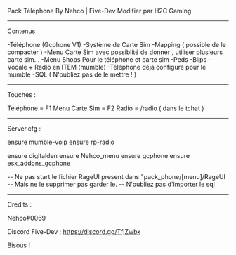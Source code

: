 Pack Téléphone By Nehco | Five-Dev
Modifier par H2C Gaming 

-----------------------------------

Contenus

-Téléphone (Gcphone V1) 
-Système de Carte Sim
-Mapping ( possible de le compacter )
-Menu Carte Sim avec possiblité de donner , utiliser plusieurs carte sim...
-Menu Shops Pour le téléphone et carte sim 
-Peds
-Blips
-Vocale + Radio en ITEM (mumble)
-Téléphone déjà configuré pour le mumble
-SQL ( N'oubliez pas de le mettre ! )

-----------------------------------

Touches :

Téléphone = F1
Menu Carte Sim = F2
Radio = /radio ( dans le tchat )

-----------------------------------

Server.cfg :

ensure mumble-voip
ensure rp-radio

ensure digitalden
ensure Nehco_menu
ensure gcphone
ensure esx_addons_gcphone

-- Ne pas start le fichier RageUI present dans "pack_phone/[menu]/RageUI
-- Mais ne le supprimer pas garder le.
-- N'oubliez pas d'importer le sql

-----------------------------------
Credits :

Nehco#0069

Discord Five-Dev : https://discord.gg/TfjZwbx

Bisous !